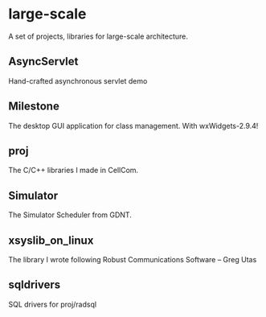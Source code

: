 large-scale
===========
A set of projects, libraries for large-scale architecture.

AsyncServlet
------------
Hand-crafted asynchronous servlet demo

Milestone
---------
The desktop GUI application for class management. With wxWidgets-2.9.4!

proj
----
The C/C++ libraries I made in CellCom.

Simulator
---------
The Simulator Scheduler from GDNT.

xsyslib_on_linux
----------------
The library I wrote following Robust Communications Software – Greg Utas

sqldrivers
----------
SQL drivers for proj/radsql
